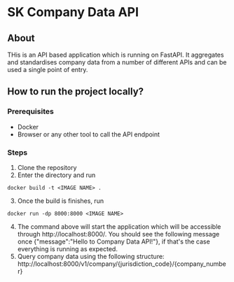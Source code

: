 # SK Company Data API

## About

THis is an API based application which is running on FastAPI. It aggregates and standardises company data from a number of different APIs and can be used a single point of entry.

## How to run the project locally?

### Prerequisites

* Docker
* Browser or any other tool to call the API endpoint

### Steps

1. Clone the repository
2. Enter the directory and run
```
docker build -t <IMAGE NAME> .
```
3. Once the build is finishes, run
```
docker run -dp 8000:8000 <IMAGE NAME>
```
4. The command above will start the application which will be accessible through http://localhost:8000/. You should see the following message once {"message":"Hello to Company Data API!"}, if that's the case everything is running as expected.
5. Query company data using the following structure: http://localhost:8000/v1/company/{jurisdiction_code}/{company_number}